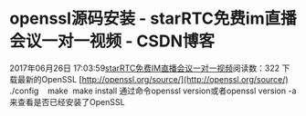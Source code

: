 # openssl源码安装 - starRTC免费im直播会议一对一视频 - CSDN博客
2017年06月26日 17:03:59[starRTC免费IM直播会议一对一视频](https://me.csdn.net/elesos)阅读数：322
下载最新的OpenSSL [http://openssl.org/source/](http://openssl.org/source/)
./config 
  make 
make install
通过命令openssl version或者openssl version -a来查看是否已经安装了OpenSSL
